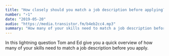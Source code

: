 ```yaml
---
title: "How closely should you match a job description before applying?"
number: "⚡️1"
date: "2019-05-20"
audio: "https://media.transistor.fm/b4eb2cc4.mp3"
summary: "How many of your skills need to match a job description before you apply?"
---
```


In this lightning question Tom and Ed give you a quick overview of how many of your skills need to match a job description before you apply.

